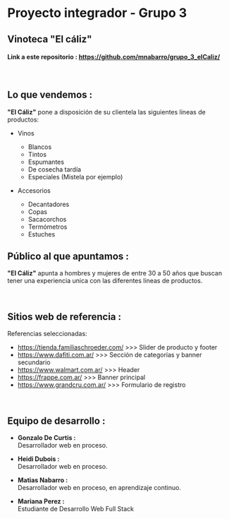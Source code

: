 # Proyecto integrador - Grupo 3

##  Vinoteca "El cáliz"


#### Link a este repositorio : https://github.com/mnabarro/grupo_3_elCaliz/
<br>

## Lo que vendemos :
 
 **"El Cáliz"** pone a disposición de su clientela las siguientes líneas de productos:
 
 * Vinos
    * Blancos
    * Tintos
    * Espumantes
    * De cosecha tardía
    * Especiales (Mistela por ejemplo)

 * Accesorios
    * Decantadores
    * Copas
    * Sacacorchos
    * Termómetros
    * Estuches


## Público al que apuntamos :

**"El Cáliz"** apunta a hombres y mujeres de entre 30 a 50 años que buscan tener una experiencia unica con las diferentes lineas de productos.

<br>

## Sitios web de referencia :

Referencias seleccionadas:

* https://tienda.familiaschroeder.com/ >>> Slider de producto y footer
* https://www.dafiti.com.ar/ >>> Sección de categorías y banner secundario
* https://www.walmart.com.ar/ >>> Header
* https://frappe.com.ar/ >>> Banner principal
* https://www.grandcru.com.ar/ >>> Formulario de registro

<br>

## Equipo de desarrollo :

* **Gonzalo De Curtis :**
    <br>Desarrollador web en proceso.

* **Heidi Dubois :**
    <br> Desarrollador web en proceso.

* **Matias Nabarro :**
    <br> Desarrollador web en proceso, en aprendizaje continuo.

* **Mariana Perez :**
    <br>Estudiante de Desarrollo Web Full Stack
